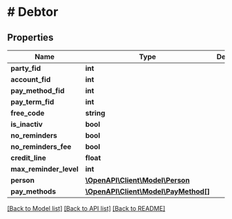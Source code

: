 # # Debtor

## Properties

Name | Type | Description | Notes
------------ | ------------- | ------------- | -------------
**party_fid** | **int** |  | [optional]
**account_fid** | **int** |  | [optional]
**pay_method_fid** | **int** |  | [optional]
**pay_term_fid** | **int** |  | [optional]
**free_code** | **string** |  | [optional]
**is_inactiv** | **bool** |  | [optional]
**no_reminders** | **bool** |  | [optional]
**no_reminders_fee** | **bool** |  | [optional]
**credit_line** | **float** |  | [optional]
**max_reminder_level** | **int** |  | [optional]
**person** | [**\OpenAPI\Client\Model\Person**](Person.md) |  | [optional]
**pay_methods** | [**\OpenAPI\Client\Model\PayMethod[]**](PayMethod.md) |  | [optional]

[[Back to Model list]](../../README.md#models) [[Back to API list]](../../README.md#endpoints) [[Back to README]](../../README.md)
